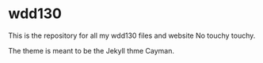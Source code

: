 # wdd130
This is the repository for all my wdd130 files and website
No touchy touchy.

The theme is meant to be the Jekyll thme Cayman.
